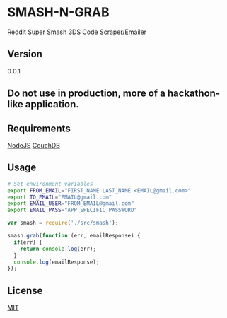 SMASH-N-GRAB
==========

Reddit Super Smash 3DS Code Scraper/Emailer

Version
-------

0.0.1

Do not use in production, more of a hackathon-like application.
--------------------------------------------------------

Requirements
------------

[NodeJS](http://nodejs.org/)
[CouchDB](http://couchdb.apache.org/)

Usage
-----

```bash
# Set environment variables
export FROM_EMAIL="FIRST_NAME LAST_NAME <EMAIL@gmail.com>"
export TO_EMAIL="EMAIL@gmail.com"
export EMAIL_USER="FROM_EMAIL@gmail.com"
export EMAIL_PASS="APP_SPECIFIC_PASSWORD"
```

```javascript
var smash = require('./src/smash');

smash.grab(function (err, emailResponse) {
  if(err) {
    return console.log(err);
  }
  console.log(emailResponse);
});
```

License
------

[MIT](http://brutalhonesty.mit-license.org/)